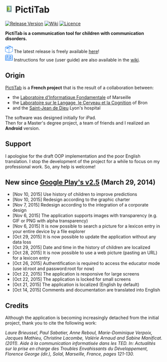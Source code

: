 # <img src="https://raw.githubusercontent.com/FerreroJeremy/PictiTab/master/res/drawable-mdpi/ic_launcher.png" width="25"> PictiTab

[![Release Version](https://img.shields.io/badge/release-4.0-brightgreen.svg)](https://github.com/FerreroJeremy/PictiTab/releases)
[![Wiki](https://img.shields.io/badge/wiki-latest-brightgreen.svg)](https://github.com/FerreroJeremy/PictiTab/wiki)
[![Licence](https://img.shields.io/badge/licence-GPL--3.0-brightgreen.svg)](https://github.com/FerreroJeremy/PictiTab/blob/master/LICENSE)

<b>PictiTab is a communication tool for children with communication disorders.</b>

<img src="https://github.com/FerreroJeremy/PictiTab/blob/master/screenshots/close.png"> The latest release is freely available [here](https://github.com/FerreroJeremy/PictiTab/releases/tag/v4.0)! <br/>
<img src="https://github.com/FerreroJeremy/PictiTab/blob/master/screenshots/guide.png"> Instructions for use (user guide) are also available in the [wiki](https://github.com/FerreroJeremy/PictiTab/wiki).

## Origin

[PictiTab](http://talep.lif.univ-mrs.fr/PictiTab/) is a <b>French project</b> that is the result of a collaboration between:
* the [Laboratoire d'Informatique Fondamentale](http://www.lif.univ-mrs.fr/) of Marseille
* the [Laboratoire sur le Langage, le Cerveau et la Cognition](http://l2c2.isc.cnrs.fr/drupal7/index.html) of Bron
* and the [Saint-Jean de Dieu](http://sjd.arhm.fr/) Lyon's hospital 

The software was designed initially for iPad. <br/>
Then for a Master's degree project, a team of friends and I realized an <b>Android</b> version. <br/>

## Support

I apologise for the draft OOP implementation and the poor English translation. I stop the development of the project for a while to focus on my professional work. So, any help is welcome!

## New since [Google Play's v2.5](https://play.google.com/store/apps/details?id=com.pictitab.app) (March 29, 2014)

- [Nov 10, 2015] Use history of children to improve predictions
- [Nov 10, 2015] Redesign according to the graphic charter
- [Nov 7, 2015] Redesign according to the integration of a corporate design
- [Nov 6, 2015] The application supports images with transparency (e.g. GIF or PNG with alpha transparency)
- [Nov 6, 2015] It is now possible to search a picture for a lexicon entry in your entire device by a file explorer
- [Oct 29, 2015] It is now possible to update the application without any data loss
- [Oct 29, 2015] Date and time in the history of children are localized
- [Oct 28, 2015] It is now possible to use a web picture (pasting an URL) for a lexicon entry
- [Oct 26, 2015] Authentification is required to access the educator mode (use id:root and password:root for now)
- [Oct 22, 2015] The application is responsive for large screens
- [Oct 22, 2015] The application is locked for small screens
- [Oct 21, 2015] The application is localized (English by default)
- [Oct 14, 2015] Comments and documentation are translated into English

## Credits

Although the application is becoming increasingly detached from the initial project, thank you to cite the following work:

<i>
Laure Brieussel, Paul Sabatier, Anne Reboul, Marie-Dominique Verpoix, Jacques Mathieu, Christine Lacombe, Valérie Arnaud and Sabine Manificat. (2011). Aide à la communication informatisée dans les TED. In: Actualités sur la prise en charge des Troubles Envahissants du Développement, Florence George (dir.), Solal, Marseille, France, pages 121-130.
</i>
